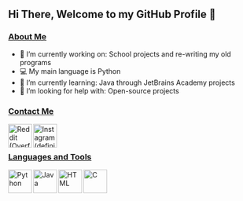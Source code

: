Hi There, Welcome to my GitHub Profile 👋
---

### <ins>About Me</ins>
- 🔭 I’m currently working on: School projects and re-writing my old programs
- 💻 My main language is Python
- 🌱 I’m currently learning: Java through JetBrains Academy projects
- 🤔 I’m looking for help with: Open-source projects

### <ins>Contact Me</ins>
[<img align="left" alt="Reddit (Overfront-64)" width="48px" src="https://image.flaticon.com/icons/svg/1384/1384019.svg" />][Reddit]
[<img align="left" alt="Instagram (definitelyatiger)" width="48px" src="https://image.flaticon.com/icons/png/512/87/87390.png" />][Instagram]

<br /><br />

### <ins>Languages and Tools</ins>
<img align="left" alt="Python" width="48px" src="https://upload.wikimedia.org/wikipedia/commons/thumb/c/c3/Python-logo-notext.svg/165px-Python-logo-notext.svg.png">
<img align="left" alt="Java" width="48px" src="https://i.pinimg.com/originals/f1/ea/a7/f1eaa7278f64e27128e062a3de918265.png">
<img align="left" alt="HTML" width="48px" src="https://upload.wikimedia.org/wikipedia/commons/thumb/6/61/HTML5_logo_and_wordmark.svg/1200px-HTML5_logo_and_wordmark.svg.png">
<img align="left" alt="C" width="48px" src="https://cdn.iconscout.com/icon/free/png-512/c-programming-569564.png">


<!--Links-->
[Reddit]: https://www.reddit.com/user/Overfront-64/
[Instagram]: https://www.instagram.com/definitelyatiger/